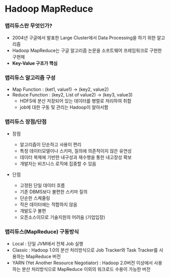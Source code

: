 # Hadoop MapReduce

### 맵리듀스란 무엇인가?

-   2004년 구글에서 발표한 Large Cluster에서 Data Processing을 하기 위한 알고리즘
-   Hadoop MapReduce는 구글 알고리즘 논문을 소프트웨어 프레임워크로 구현한 구현체
-   **Key-Value 구조가 핵심**

### 맵리듀스 알고리즘 구성

-   Map Function : (ket1, value1) -> (key2, value2)
-   Reduce Function : (key2, List of value2) -> (key3, value3)
    -   HDFS에 분산 저장되어 있는 데이터를 병렬로 처리하여 취합
    -   job에 대한 구동 및 관리는 Hadoop이 알아서함

### 맵리듀스 장점/단점

-   장점

    -   알고리즘이 단순하고 사용이 편리
    -   특정 데이터모델이나 스키마, 질의에 의존적이지 않은 유연성
    -   데이터 복제에 기반한 내구성과 재수행을 통한 내고장성 확보
    -   개발자는 비즈니스 로직에 집중할 수 있음

-   단점
    -   고정된 단일 데이터 흐름
    -   기존 DBMS보다 불편한 스키마 질의
    -   단순한 스케줄링
    -   작은 데이터에는 적합하지 않음
    -   개발도구 불편
    -   오픈소스이므로 기술지원의 어려움 (기업입장)

### 맵리듀스(MapReduce) 구동방식

-   Local : 단일 JVM에서 전체 Job 실행
-   Classic : Hadoop 1.0의 분산 처리방식으로 Job Tracker와 Task Tracker를 사용하는 MapReduce 버전
-   YARN (Yet Another Resource Negotiator) : Hadoop 2.0버전 이상에서 사용하는 분산 처리방식으로 MapReduce 이외의 워크로드 수용이 가능한 버전
